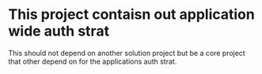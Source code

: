 ﻿# This project contaisn out application wide auth strat

This should not depend on another solution project but be a core project that other depend on for the applications auth strat.